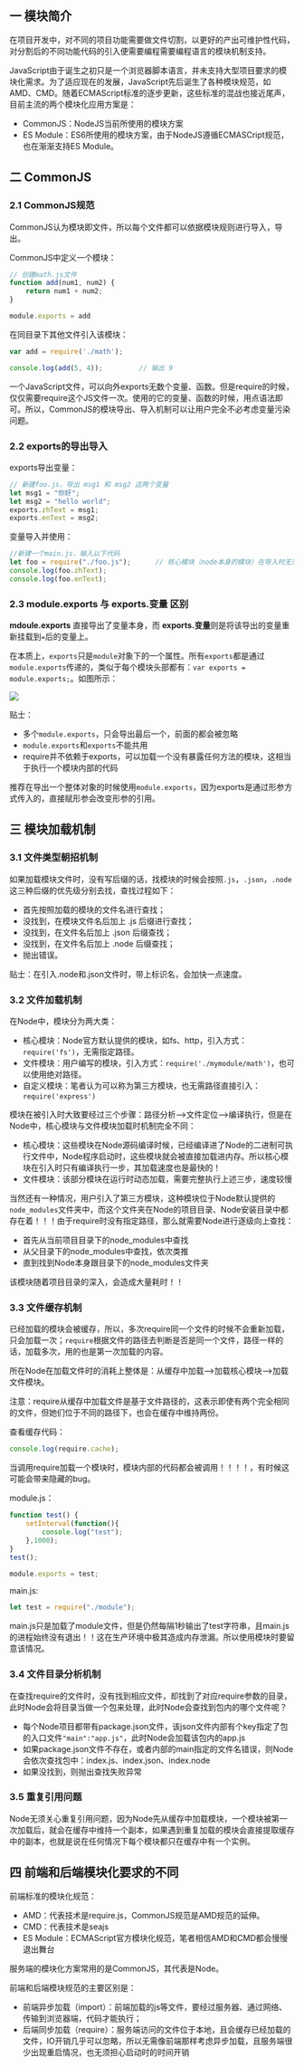 ## 一 模块简介

在项目开发中，对不同的项目功能需要做文件切割，以更好的产出可维护性代码，对分割后的不同功能代码的引入便需要编程需要编程语言的模块机制支持。  

JavaScript由于诞生之初只是一个浏览器脚本语言，并未支持大型项目要求的模块化需求。为了适应现在的发展，JavaScript先后诞生了各种模块规范，如AMD、CMD。随着ECMAScript标准的逐步更新，这些标准的混战也接近尾声，目前主流的两个模块化应用方案是：
- CommonJS：NodeJS当前所使用的模块方案
- ES Module：ES6所使用的模块方案，由于NodeJS遵循ECMASCript规范，也在渐渐支持ES Module。

## 二 CommonJS

### 2.1 CommonJS规范

CommonJS认为模块即文件，所以每个文件都可以依据模块规则进行导入，导出。  

CommonJS中定义一个模块：
```js
// 创建math.js文件
function add(num1, num2) {
    return num1 + num2;
}

module.exports = add
```

在同目录下其他文件引入该模块：
```js
var add = require('./math');

console.log(add(5, 4));         // 输出 9
```

一个JavaScript文件，可以向外exports无数个变量、函数。但是require的时候，仅仅需要require这个JS文件一次。使用的它的变量、函数的时候，用点语法即可。所以，CommonJS的模块导出、导入机制可以让用户完全不必考虑变量污染问题。    

### 2.2 exports的导出导入

exports导出变量：
```js
// 新建foo.js，导出 msg1 和 msg2 这两个变量
let msg1 = "你好";
let msg2 = "hello world";
exports.zhText = msg1;
exports.enText = msg2;
```

变量导入并使用：
```js
//新建一个main.js，输入以下代码
let foo = require("./foo.js");      // 核心模块（node本身的模块）在导入时无须路径，如 let http = require('http');
console.log(foo.zhText);
console.log(foo.enText);
```

### 2.3 module.exports 与 exports.变量 区别

**mdoule.exports** 直接导出了变量本身，而 **exports.变量**则是将该导出的变量重新挂载到`=`后的变量上。  

在本质上，`exports`只是`module`对象下的一个属性。所有`exports`都是通过`module.exports`传递的，类似于每个模块头部都有：`var exports = module.exports;`。如图所示：  

![](../images/node/01-02.svg)   

贴士：
- 多个`module.exports`，只会导出最后一个，前面的都会被忽略
- `module.exports`和`exports`不能共用
- require并不依赖于exports，可以加载一个没有暴露任何方法的模块，这相当于执行一个模块内部的代码

推荐在导出一个整体对象的时候使用`module.exports`，因为exports是通过形参方式传入的，直接赋形参会改变形参的引用。  

## 三 模块加载机制

### 3.1 文件类型朝招机制

如果加载模块文件时，没有写后缀的话，找模块的时候会按照`.js`，`.json`，`.node`这三种后缀的优先级分别去找，查找过程如下：
- 首先按照加载的模块的文件名进行查找；
- 没找到，在模块文件名后加上 .js 后缀进行查找；
- 没找到，在文件名后加上 .json 后缀查找；
- 没找到，在文件名后加上 .node 后缀查找；
- 抛出错误。

贴士：在引入.node和.json文件时，带上标识名，会加快一点速度。

### 3.2 文件加载机制

在Node中，模块分为两大类：
- 核心模块：Node官方默认提供的模块，如fs、http，引入方式：`require('fs')`，无需指定路径。
- 文件模块：用户编写的模块，引入方式：`require('./mymodule/math')`，也可以使用绝对路径。
- 自定义模块：笔者认为可以称为第三方模块，也无需路径直接引入：`require('express')`

模块在被引入时大致要经过三个步骤：路径分析-->文件定位-->编译执行，但是在Node中，核心模块与文件模块加载时机制完全不同：
- 核心模块：这些模块在Node源码编译时候，已经编译进了Node的二进制可执行文件中，Node程序启动时，这些模块就会被直接加载进内存。所以核心模块在引入时只有编译执行一步，其加载速度也是最快的！
- 文件模块：该部分模块在运行时动态加载，需要完整执行上述三步，速度较慢

当然还有一种情况，用户引入了第三方模块，这种模块位于Node默认提供的`node_modules`文件夹中，而这个文件夹在Node的项目目录、Node安装目录中都存在着！！！由于require时没有指定路径，那么就需要Node进行逐级向上查找：
- 首先从当前项目目录下的node_modules中查找
- 从父目录下的node_modules中查找，依次类推
- 直到找到Node本身跟目录下的node_modules文件夹

该模块随着项目目录的深入，会造成大量耗时！！

### 3.3 文件缓存机制

已经加载的模块会被缓存，所以，多次require同一个文件的时候不会重新加载，只会加载一次；`require`根据文件的路径去判断是否是同一个文件，路径一样的话，加载多次，用的也是第一次加载的内容。  

所在Node在加载文件时的消耗上整体是：从缓存中加载-->加载核心模块-->加载文件模块。  

注意：require从缓存中加载文件是基于文件路径的，这表示即使有两个完全相同的文件，但她们位于不同的路径下，也会在缓存中维持两份。  

查看缓存代码：
```js
console.log(require.cache);
```

当调用require加载一个模块时，模块内部的代码都会被调用！！！！，有时候这可能会带来隐藏的bug。   

module.js：
```js
function test() {
    setInterval(function(){
        console.log("test");
    },1000);
}
test();

module.exports = test;
```

main.js:
```js
let test = require("./module");
```

main.js只是加载了module文件，但是仍然每隔1秒输出了test字符串，且main.js的进程始终没有退出！！这在生产环境中极其造成内存泄漏。所以使用模块时要留意该情况。

### 3.4 文件目录分析机制

在查找require的文件时，没有找到相应文件，却找到了对应require参数的目录，此时Node会将目录当做一个包来处理，此时Node会查找到包内的哪个文件呢？
- 每个Node项目都带有package.json文件，该json文件内部有个key指定了包的入口文件`"main":"app.js"`，此时Node会加载该包内的app.js
- 如果package.json文件不存在，或者内部的main指定的文件名错误，则Node会依次查找包中：index.js、index.json、index.node
- 如果没找到，则抛出查找失败异常

### 3.5 重复引用问题

Node无须关心重复引用问题，因为Node先从缓存中加载模块，一个模块被第一次加载后，就会在缓存中维持一个副本，如果遇到重复加载的模块会直接提取缓存中的副本，也就是说在任何情况下每个模块都只在缓存中有一个实例。

## 四 前端和后端模块化要求的不同

前端标准的模块化规范：
- AMD：代表技术是require.js，CommonJS规范是AMD规范的延伸。
- CMD：代表技术是seajs
- ES Module：ECMAScript官方模块化规范，笔者相信AMD和CMD都会慢慢退出舞台

服务端的模块化方案常用的是CommonJS，其代表是Node。  

前端和后端模块规范的主要区别是：
- 前端异步加载（import）：前端加载的js等文件，要经过服务器、通过网络、传输到浏览器端，代码才能执行；
- 后端同步加载（require）：服务端访问的文件位于本地，且会缓存已经加载的文件，IO开销几乎可以忽略，所以无需像前端那样考虑异步加载，且服务端很少出现重启情况，也无须担心启动时的时间开销